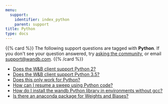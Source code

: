```yaml
---
menu:
  support:
    identifier: index_python
    parent: support
title: Python
type: docs
---
```


{{% card %}}
The following support questions are tagged with <b>Python</b>. If you don't see 
your question answered, try [asking the community](https://community.wandb.ai/), 
or email [support@wandb.com](mailto:support@wandb.com).
{{% /card %}}

- [Does the W&B client support Python 2?](client_support_python_2/)
- [Does the W&B client support Python 3.5?](client_support_python_35/)
- [Does this only work for Python?](work_python/)
- [How can I resume a sweep using Python code?](resume_sweep_using_python_code/)
- [How do I install the wandb Python library in environments without gcc?](install_wandb_python_library_environments_without_gcc/)
- [Is there an anaconda package for Weights and Biases?](anaconda_package/)